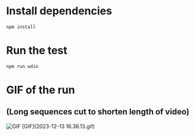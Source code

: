 # Install dependencies
`npm install`

# Run the test
`npm run wdio`

# GIF of the run
## (Long sequences cut to shorten length of video)
![GIF](https://github.com/spencerlavallesonos/wdio-bug-scrollIntoView/blob/26f676ee09d434f58099104be66c3fb4eb67f34a/2023-12-13%2016.36.13.gif)
[GIF](2023-12-13 16.36.13.gif)
